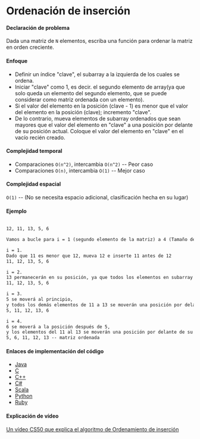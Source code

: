 # Ordenación de inserción

#### Declaración de problema

Dada una matriz de `N` elementos, escriba una función para ordenar la matriz en orden creciente.

#### Enfoque

- Definir un índice "clave", el subarray a la izquierda de los cuales se ordena.
- Iniciar "clave" como 1, es decir. el segundo elemento de array(ya que solo queda un elemento del segundo elemento, que se puede considerar como matriz ordenada con un elemento).
- Si el valor del elemento en la posición (clave - 1) es menor que el valor del elemento en la posición (clave); incremento "clave".
- De lo contrario, mueva elementos de subarray ordenados que sean mayores que el valor del elemento en "clave" a una posición por delante de su posición actual. Coloque el valor del elemento en "clave" en el vacío recién creado.

#### Complejidad temporal 

- Comparaciones `О(n^2)`, intercambia `О(n^2)` -- Peor caso
- Comparaciones `O(n)`, intercambia `O(1)` -- Mejor caso

#### Complejidad espacial

`O(1)` -- (No se necesita espacio adicional, clasificación hecha en su lugar)

#### Ejemplo

```markdown

12, 11, 13, 5, 6

Vamos a bucle para i = 1 (segundo elemento de la matriz) a 4 (Tamaño de la matriz de entrada)

i = 1.
Dado que 11 es menor que 12, mueva 12 e inserte 11 antes de 12
11, 12, 13, 5, 6

i = 2.
13 permanecerán en su posición, ya que todos los elementos en subarray ordenado son menores de 13
11, 12, 13, 5, 6

i = 3.
5 se moverá al principio,
y todos los demás elementos de 11 a 13 se moverán una posición por delante de su posición actual.
5, 11, 12, 13, 6

i = 4.
6 se moverá a la posición después de 5,
y los elementos del 11 al 13 se moverán una posición por delante de su posición actual.
5, 6, 11, 12, 13 -- matriz ordenada
```

#### Enlaces de implementación del código

- [Java](https://github.com/TheAlgorithms/Java/blob/master/Sorts/InsertionSort.java)
- [C](https://github.com/TheAlgorithms/C/blob/master/sorting/insertion_sort.c)
- [C++](https://github.com/TheAlgorithms/C-Plus-Plus/blob/master/sorting/insertion_sort.cpp)
- [C#](https://github.com/TheAlgorithms/C-Sharp/blob/master/Algorithms/Sorters/Comparison/InsertionSorter.cs)
- [Scala](https://github.com/TheAlgorithms/Scala/blob/master/src/main/scala/Sort/InsertionSort.scala)
- [Python](https://github.com/TheAlgorithms/Python/blob/master/sorts/insertion_sort.py)
- [Ruby](https://github.com/TheAlgorithms/Ruby/blob/master/sorting/insertion_sort.rb)

#### Explicación de vídeo

[Un vídeo CS50 que explica el algoritmo de Ordenamiento de inserción](https://www.youtube.com/watch?v=DFG-XuyPYUQ)
